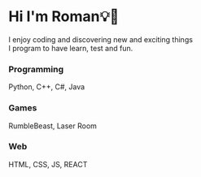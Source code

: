 # Hi I'm Roman💡🎲

I enjoy coding and discovering new and exciting things \
I program to have learn, test and fun.

### Programming
Python, C++, C#, Java

### Games
RumbleBeast, Laser Room

### Web
HTML, CSS, JS, REACT


<!--
**romanradice/romanradice** is a ✨ _special_ ✨ repository because its `README.md` (this file) appears on your GitHub profile.

Here are some ideas to get you started:

- 🔭 I’m currently working on ...
- 🌱 I’m currently learning ...
- 👯 I’m looking to collaborate on ...
- 🤔 I’m looking for help with ...
- 💬 Ask me about ...
- 📫 How to reach me: ...
- 😄 Pronouns: ...
- ⚡ Fun fact: ...
-->
